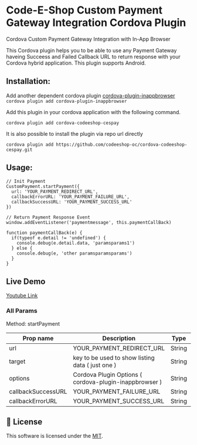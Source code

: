 # Code-E-Shop Custom Payment Gateway Integration Cordova Plugin

Cordova Custom Payment Gateway Integration with In-App Browser

This Cordova plugin helps you to be able to use any Payment Gateway haveing Succeess and Failed Callback URL to return response with your Cordova hybrid application. This plugin supports Android.

## Installation:

Add another dependent cordova plugin 
[cordova-plugin-inappbrowser](https://www.npmjs.com/package/cordova-plugin-inappbrowser)
`cordova plugin add cordova-plugin-inappbrowser`

Add this plugin in your cordova application with the following command.

`cordova plugin add cordova-codeeshop-cespay`

It is also possible to install the plugin via repo url directly

`cordova plugin add https://github.com/codeeshop-oc/cordova-codeeshop-cespay.git`

## Usage:

```
// Init Payment
CustomPayment.startPayment({
  url: 'YOUR_PAYMENT_REDIRECT_URL', 
  callbackErrorURL: 'YOUR_PAYMENT_FAILURE_URL', 
  callbackSuccessURL: 'YOUR_PAYMENT_SUCCESS_URL'
})

// Return Payment Response Event
window.addEventListener('paymentmessage', this.paymentCallBack)

function paymentCallBack(e) {
  if(typeof e.detail != 'undefined') {
    console.debug(e.detail.data, 'paramsparams1')
  } else {
    console.debug(e, 'other paramsparamsparams')
  }
}
```
## Live Demo

[Youtube Link](https://www.youtube.com/embed/AoRvwAklZaQ)

### All Params

Method: startPayment

| Prop name          | Description                                      | Type    | Values                   | Default      |
| ------------------ | ------------------------------------------------------------------------------------------------------------------------------------------------------------------------------------- | ------- | --------------------- | ------------ |
| url                | YOUR_PAYMENT_REDIRECT_URL                        | String  | -                        |     |
| target             | key to be used to show listing data ( just one ) | String  | -                        | _blank |
| options            | Cordova Plugin Options ( cordova-plugin-inappbrowser ) | String  | [Options](https://github.com/apache/cordova-plugin-inappbrowser#example-1)       | location=no,hidenavigationbuttons=yes,hideurlbar=yes,hardwareback=no,fullscreen=yes        |
| callbackSuccessURL | YOUR_PAYMENT_FAILURE_URL                        | String  | -                | success      |
| callbackErrorURL   | YOUR_PAYMENT_SUCCESS_URL                      | String  | - | failed       |

## 🔖 License

This software is licensed under the [MIT](https://github.com/codeeshop-oc/vue-full-autocomplete/blob/main/LICENSE).
